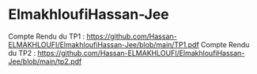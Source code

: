 # ElmakhloufiHassan-Jee

Compte Rendu du TP1 : https://github.com/Hassan-ELMAKHLOUFI/ElmakhloufiHassan-Jee/blob/main/TP1.pdf
Compte Rendu du TP2 : https://github.com/Hassan-ELMAKHLOUFI/ElmakhloufiHassan-Jee/blob/main/tp2.pdf
